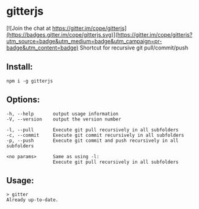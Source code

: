 # gitterjs

[![Join the chat at https://gitter.im/cope/gitterjs](https://badges.gitter.im/cope/gitterjs.svg)](https://gitter.im/cope/gitterjs?utm_source=badge&utm_medium=badge&utm_campaign=pr-badge&utm_content=badge)
Shortcut for recursive git pull/commit/push

## Install:
    npm i -g gitterjs

## Options:
    -h, --help       output usage information
    -V, --version    output the version number

    -l, --pull       Execute git pull recursively in all subfolders
    -c, --commit     Execute git commit recursively in all subfolders
    -p, --push       Execute git commit and push recursively in all subfolders

    <no params>      Same as using -l:
                     Execute git pull recursively in all subfolders

## Usage:
    > gitter
    Already up-to-date.
